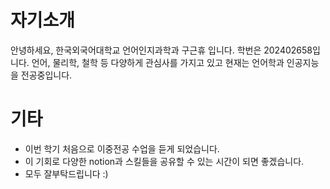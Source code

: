 # 자기소개

안녕하세요, 한국외국어대학교 언어인지과학과 구근휴 입니다. 학번은 202402658입니다.
언어, 물리학, 철학 등 다양하게 관심사를 가지고 있고 현재는 언어학과 인공지능을 전공중입니다. 

# 기타
- 이번 학기 처음으로 이중전공 수업을 듣게 되었습니다.
- 이 기회로 다양한 notion과 스킬들을 공유할 수 있는 시간이 되면 좋겠습니다.
- 모두 잘부탁드립니다 :)
